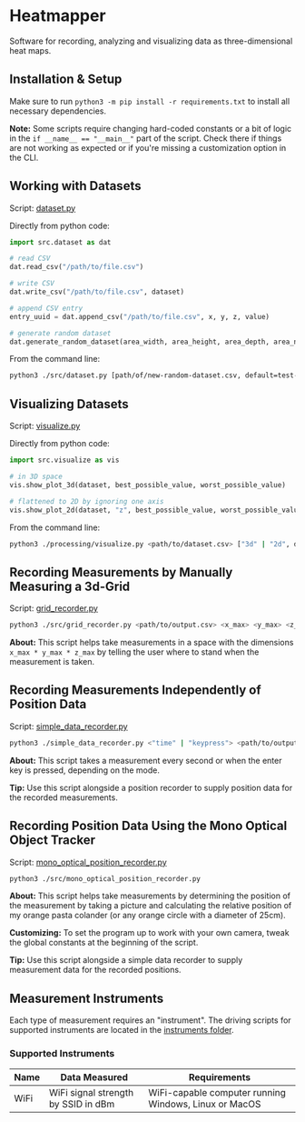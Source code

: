 # Heatmapper

Software for recording, analyzing and visualizing data as three-dimensional heat maps.

## Installation & Setup

Make sure to run `python3 -m pip install -r requirements.txt` to install all necessary dependencies.

__Note:__ Some scripts require changing hard-coded constants or a bit of logic in
the `if __name__ == "__main__"` part of the script. Check there if things are not working
as expected or if you're missing a customization option in the CLI.

## Working with Datasets

Script: [dataset.py](./src/processing/dataset.py)

Directly from python code:

```python
import src.dataset as dat

# read CSV
dat.read_csv("/path/to/file.csv")

# write CSV
dat.write_csv("/path/to/file.csv", dataset)

# append CSV entry
entry_uuid = dat.append_csv("/path/to/file.csv", x, y, z, value)

# generate random dataset
dat.generate_random_dataset(area_width, area_height, area_depth, area_number_of_measurement_points, number_of_emitters)
```

From the command line:

```sh
python3 ./src/dataset.py [path/of/new-random-dataset.csv, default=test-dataset.csv] [area-width, default=100.0] [area-height, default=100.0] [area-width, default=100.0] [measurement-count, default=1000] [emitter-count, default=2]
```

## Visualizing Datasets

Script: [visualize.py](./src/processing/visualize.py)

Directly from python code:

```python
import src.visualize as vis

# in 3D space
vis.show_plot_3d(dataset, best_possible_value, worst_possible_value)

# flattened to 2D by ignoring one axis
vis.show_plot_2d(dataset, "z", best_possible_value, worst_possible_value)
```

From the command line:

```sh
python3 ./processing/visualize.py <path/to/dataset.csv> ["3d" | "2d", default="3d"] [(2d-only) axis, options="x", "y", "z", default="z"] [best-possible-value, default=1.0] [worst-possible-value, default=0.0]
```

## Recording Measurements by Manually Measuring a 3d-Grid

Script: [grid_recorder.py](./src/grid_recorder.py)

```sh
python3 ./src/grid_recorder.py <path/to/output.csv> <x_max> <y_max> <z_max> <WiFi SSID>
```

__About:__ This script helps take measurements in a space with the dimensions
`x_max * y_max * z_max` by telling the user where to stand when
the measurement is taken.

## Recording Measurements Independently of Position Data

Script: [simple_data_recorder.py](./src/simple_data_recorder.py)

```sh
python3 ./simple_data_recorder.py <"time" | "keypress"> <path/to/output.csv> <WiFi SSID>
```

__About:__ This script takes a measurement every second or when the enter key
is pressed, depending on the mode.

__Tip:__ Use this script alongside a position recorder to supply position data
for the recorded measurements.

## Recording Position Data Using the Mono Optical Object Tracker

Script: [mono_optical_position_recorder.py](./src/mono_optical_position_recorder.py)

```sh
python3 ./src/mono_optical_position_recorder.py
```

__About:__ This script helps take measurements by determining the position of the
measurement by taking a picture and calculating the relative position
of my orange pasta colander (or any orange circle with a diameter of 25cm).

__Customizing:__ To set the program up to work with your own camera, tweak the
global constants at the beginning of the script.

__Tip:__ Use this script alongside a simple data recorder to supply measurement data
for the recorded positions.

## Measurement Instruments

Each type of measurement requires an "instrument". The driving scripts for supported instruments are located in the [instruments folder](./src/instruments/).

### Supported Instruments

| Name | Data Measured | Requirements |
| ---- | ------------- | ------------ |
| WiFi | WiFi signal strength by SSID in dBm | WiFi-capable computer running Windows, Linux or MacOS |
